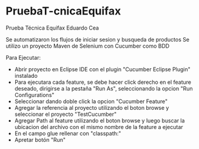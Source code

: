 # PruebaT-cnicaEquifax
Prueba Técnica Equifax
Eduardo Cea

Se automatizaron los flujos de iniciar sesion y busqueda de productos
Se utilizo un proyecto Maven de Selenium con Cucumber como BDD

Para Ejecutar:
   - Abrir proyecto en Eclipse IDE con el plugin "Cucumber Eclipse Plugin" instalado
   - Para ejecutara cada feature, se debe hacer click derecho en el feature deseado, dirigirse a la pestaña "Run As", seleccionando la opcion "Run Configurations"
   - Seleccionar dando doble click la opcion "Cucumber Feature"
   - Agregar la referencia al proyecto utilizando el boton browse y seleccionar el proyecto "TestCucumber"
   - Agregar Path al feature utilizando el boton browse y luego buscar la ubicacion del archivo con el mismo nombre de la feature a ejecutar
   - En el campo glue rellenar con "classpath:"
   - Apretar botón "Run"
